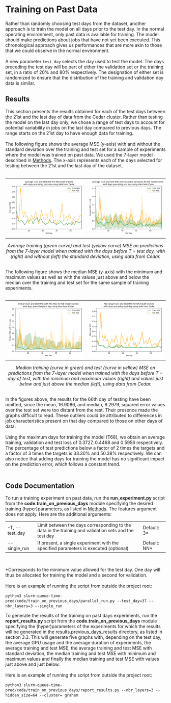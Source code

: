 # Training on Past Data

Rather than randomly choosing test days from the dataset, another approach is to train the model on all days prior to the test day. In the normal operating environment, only past data is available for training. The model should make predictions about jobs that have not yet been executed. This chronological approach gives us performances that are more akin to those that we could observe in the normal environment.
<br><br>
A new parameter `test_day` selects the day used to test the model. The days preceding the test day will be part of either the validation set or the training set, in a ratio of 20% and 80% respectively. The designation of either set is randomized to ensure that the distribution of the training and validation day data is similar.


## Results

This section presents the results obtained for each of the test days between the 21st and the last day of data from the Cedar cluster. Rather than testing the model on the last day only, we chose a range of test days to account for potential variability in jobs on the last day compared to previous days. The range starts on the 21st day to have enough data for training. 
<br><br>
The following figure shows the average MSE (y-axis) with and without the standard deviation over the training and test set for a sample of experiments where the model was trained on past data. We used the 7-layer model described in [Methods](docs/1_Methods.md). The x-axis represents each of the days selected for testing between the 21st and the last day of the dataset. 
<br><br>
<p align="center">
 <table>
  <tr>
   <td><img src="../results/previous_days_results/plots/cedar_average_MSE.png">
   </td>
   <td><img src="../results/previous_days_results/plots/cedar_average_MSE_with_std.png">
   </td>
  </tr>
 </table>
</p>
<p align="center">
 <i>Average training (green curve) and test (yellow curve) MSE on predictions from the 7-layer model when trained with the days before T = test day, with (right) and without (left) the standard deviation, using data from Cedar.
 </i>
</p>
<br>
The following figure shows the median MSE (y-axis) with the minimum and maximum values ​​as well as with the values ​​just above and below the median over the training and test set for the same sample of training experiments.
<br><br>
<p align="center">
 <table>
  <tr>
   <td><img src="../results/previous_days_results/plots/cedar_median_MSE_min_max.png">
   </td>
   <td><img src="../results/previous_days_results/plots/cedar_mid_range_MSE.png">
   </td>
  </tr>
 </table>
</p>
<p align="center">
 <i>Median training (curve in green) and test (curve in yellow) MSE on predictions from the 7-layer model when trained with the days before T = day of test, with the minimum ​​and maximum values (right) and values ​​just below and just above the median (left), using data from Cedar.
 </i>
</p>
<br>
In the figures above, the results for the 66th day of testing have been omitted, since the mean, 16.9086, and median, 8.2979, squared error values ​​over the test set were too distant from the rest. Their presence made the graphs difficult to read. These outliers could be attributed to differences in job characteristics present on that day compared to those on other days of data.
<br><br>
Using the maximum days for training the model (T68), we obtain an average training, validation and test loss of 0.3727, 0.4468 and 0.5956 respectively. The percentage of test predictions below a factor of 2 times the targets and a factor of 3 times the targets is 33.30% and 50.38% respectively. We can also notice that adding days for training the model has no significant impact on the prediction error, which follows a constant trend.
<br><br>

## Code Documentation

To run a training experiment on past data, run the **run_experiment.py** script from the **code.train_on_previous_days** module specifying the desired training (hyper)parameters, as listed in [Methods](docs/1_Methods.md). The features argument does not apply. Here are the additional arguments:

<table>
 <tr>
  <td>-T, --test_day
  </td>	 	
  <td>Limit between the days corresponding to the data in the training and validation sets and the test day
  </td>
  <td>Default: 3*
  </td>
 </tr>
  <tr>
  <td>--single_run
  </td>	 	
  <td>If present, a single experiment with the specified parameters is executed (optional)
  </td>
  <td>Default: NN*
  </td>
 </tr>
</table>
<br>

*Corresponds to the minimum value allowed for the test day. One day will thus be allocated for training the model and a second for validation.
<br><br>
Here is an example of running the script from outside the project root:

```
python3 slurm-queue-time-pred/code/train_on_previous_days/parallel_run.py --test_day=37 --nbr_layers=3 --single_run
```

To generate the results of the training on past days experiments, run the **report_results.py** script from the **code.train_on_previous_days** module specifying the (hyper)parameters of the experiments for which the results will be generated in the results.previous_days_results directory, as listed in section 3.3. This will generate five graphs with, depending on the test day, the average GPU usage and the average duration of experiments, the average training and test MSE, the average training and test MSE with standard deviation, the median training and test MSE with minimum and maximum values ​​and finally the median training and test MSE with values ​​just above and just below.
<br><br>
Here is an example of running the script from outside the project root:

```
python3 slurm-queue-time-pred/code/train_on_previous_days/report_results.py --nbr_layers=3 --hidden_size=64 --cluster= graham
```